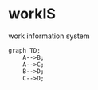 # workIS
work information system

```mermaid
graph TD;
    A-->B;
    A-->C;
    B-->D;
    C-->D;
```
